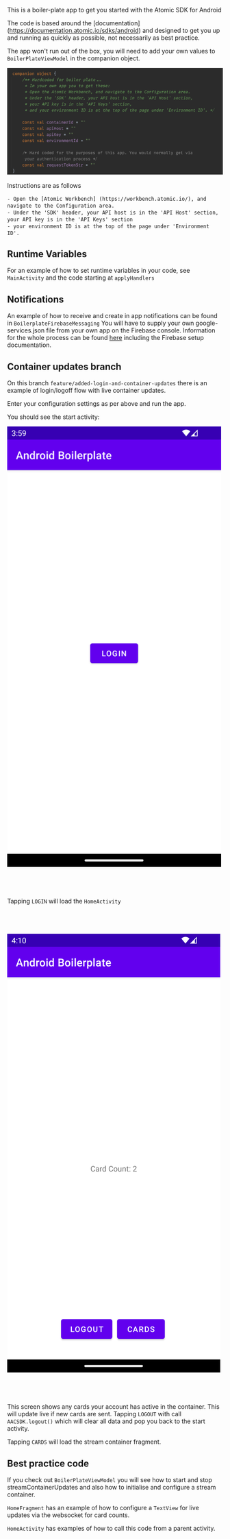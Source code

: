 This is a boiler-plate app to get you started with the Atomic SDK for Android

The code is based around the [documentation] (https://documentation.atomic.io/sdks/android) and
designed to get you up and running as quickly as possible, not necessarily as best practice.

The app won't run out of the box, you will need to add your own values to `BoilerPlateViewModel`
in the companion object. 


![Viewmodel companion object](viewmodel.png)

Instructions are as follows

    - Open the [Atomic Workbench] (https://workbench.atomic.io/), and navigate to the Configuration area.
    - Under the 'SDK' header, your API host is in the 'API Host' section, your API key is in the 'API Keys' section
    - your environment ID is at the top of the page under 'Environment ID'.


## Runtime Variables

For an example of how to set runtime variables in your code, see `MainActivity` and the code starting
at `applyHandlers`

## Notifications

An example of how to receive and create in app notifications can be found in `BoilerplateFirebaseMessaging`
You will have to supply your own google-services.json file from your own app on the Firebase console.
Information for the whole process can be found [here](https://documentation.atomic.io/sdks/android#notifications)
including the Firebase setup documentation.

## Container updates branch

On this branch `feature/added-login-and-container-updates` there is an example of login/logoff flow with live container updates. 

Enter your configuration settings as per above and run the app.

You should see the start activity:

<img src="start_activity.png" width="500" />
<br><br><br><br><br>
Tapping <code>LOGIN</code> will load the <code>HomeActivity</code> 
<br><br><br><br><br>
<img src="home_activity.png" with="500" />
<br><br><br><br><br>
This screen shows any cards your account has active in the container. This will update live if new cards are sent. Tapping <code>LOGOUT</code> with call <code>AACSDK.logout()</code> which will clear all data and pop you back to the start activity.

Tapping `CARDS` will load the stream container fragment.

## Best practice code

If you check out `BoilerPlateViewModel` you will see how to start and stop streamContainerUpdates and also how to initialise and configure a stream container.

`HomeFragment` has an example of how to configure a `TextView` for live updates via the websocket for card counts.

`HomeActivity` has examples of how to call this code from a parent activity.





